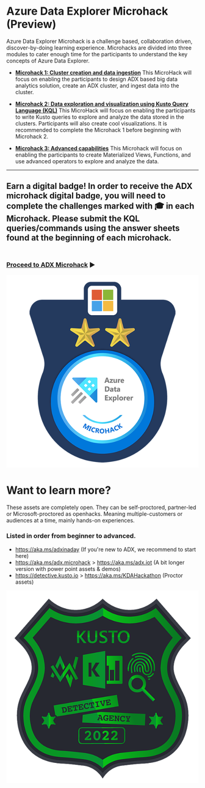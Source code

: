 # Azure Data Explorer Microhack (Preview)

Azure Data Explorer Microhack is a challenge based, collaboration driven, discover-by-doing learning experience. Microhacks are divided into three modules to cater enough time for the participants to understand the key concepts of Azure Data Explorer.

- [**Microhack 1: Cluster creation and data ingestion**](https://github.com/Azure/azure-kusto-microhack1)
This MicroHack will focus on enabling the participants to design ADX based big data analytics solution, create an ADX cluster, and ingest data into the cluster.

- [**Microhack 2: Data exploration and visualization using Kusto Query Language (KQL)**](https://github.com/Azure/azure-kusto-microhack2)
This MicroHack will focus on enabling the participants to write Kusto queries to explore and analyze the data stored in the clusters. Participants will also create cool visualizations. It is recommended to complete the Microhack 1 before beginning with Microhack 2.

- [**Microhack 3: Advanced capabilities**](https://github.com/Azure/azure-kusto-microhack3)
This Microhack will focus on enabling the participants to create Materialized Views, Functions, and use advanced operators to explore and analyze the data.

---
Earn a digital badge! In order to receive the ADX microhack digital badge, you will need to complete the challenges marked with 🎓 in each Microhack. Please submit the KQL queries/commands using the answer sheets found at the beginning of each microhack. </br></br>
---
### [Proceed to ADX Microhack](https://aka.ms/adx.microhack) ▶️

![ADX Microhack Badge](https://github.com/Azure/azure-kusto-microhack/raw/main/assets/images/Badge-microhack-2stars.png "ADX Microhack Badge")

# Want to learn more? 

These assets are completely open. They can be self-proctored, partner-led or Microsoft-proctored as openhacks. Meaning multiple-customers or audiences at a time, mainly hands-on experiences.

### Listed in order from beginner to advanced.
* https://aka.ms/adxinaday (If you're new to ADX, we recommend to start here)
* https://aka.ms/adx.microhack > https://aka.ms/adx.iot (A bit longer version with power point assets & demos)
* https://detective.kusto.io > https://aka.ms/KDAHackathon (Proctor assets)

![Kusto Detective Agency Badge](https://github.com/Azure/ADX-in-a-Day-Lab2/raw/main/assets/images/kda_badge.png "Kusto Detective Agency Badge")
